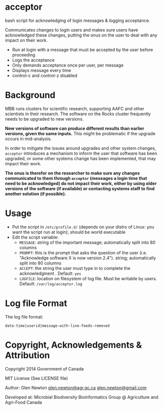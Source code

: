 acceptor
========

bash script for acknowledging of login messages &amp; logging acceptance. 

Communicates changes to login users and makes sure users have acknowledged these changes, putting the onus on the user to deal with any impact on their work.

* Run at login with a message that must be accepted by the user before proceeding
* Logs the acceptance
* Only demands acceptance once per user, per message
* Displays message every time
* control-c and control-z disabled

Background
=======
MBB runs clusters for scientific research, supporting AAFC and other scientists in their research.
The software on the Rocks cluster frequently needs to be upgraded to new versions.

**New versions of software can produce different results than earlier versions, given the same inputs.**
This might be problematic if the upgrade occurs in mid-analysis.

In order to mitigate the issues around upgrades and other system changes, `acceptor` introduces a mechanism to inform the user that software has been upgraded, or some other systems change has been implemented, that may impact their work.

**The onus is therefor on the researcher to make sure any changes communicated to them through `acceptor` (messages a login time that need to be acknowledged) do not impact their work, either by using older versions of the software (if available) or contacting systems staff to find another solution (if possible).**



Usage
======
* Put the script in `/etc/profile.d/` (depends on your distro of Linux: you want the script run at login); should be world executable
* Edit the script variable:
    * `MESSAGE`: string of the important message; automatically split into 80 columns
    * `PROMPT`: this is the prompt that asks the question of the user (i.e. "Acknowledge software X is now version 2.4"). string; automatically split into 80 columns
    * `ACCEPT`: the string the user must type in to complete the acknowledgment . Default: `yes`
    * `LOGFILE`: location on filesystem of log file. Must be writable by users. Default: `/var/log/acceptor.log`

Log file Format
======
The log file format:
```
date-time|userid|message-with-line-feeds-removed
```


Copyright, Acknowledgements & Attribution
=====
Copyright 2014 Government of Canada

MIT License (See LICENSE file)
 
Author: Glen Newton glen.newton@agr.gc.ca glen.newton@gmail.com

Developed at: Microbial Biodiversity Bioinformatics Group @ Agriculture and Agri-Food Canada